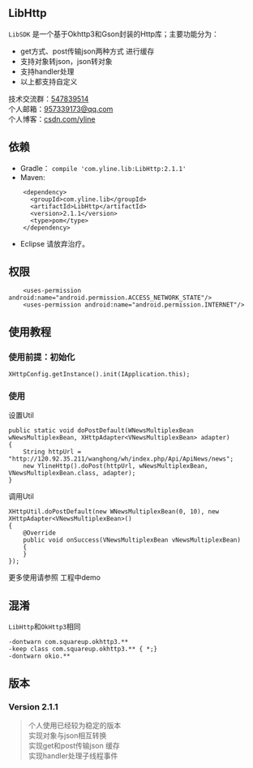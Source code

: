 ## LibHttp
`LibSDK` 是一个基于Okhttp3和Gson封装的Http库；主要功能分为：

* get方式、post传输json两种方式 进行缓存
* 支持对象转json，json转对象
* 支持handler处理
* 以上都支持自定义

技术交流群：[547839514](https://jq.qq.com/?_wv=1027&k=4B0yi1n)  
个人邮箱：[957339173@qq.com](https://jq.qq.com/?_wv=1027&k=4B0yi1n)  
个人博客：[csdn.com/yline](http://blog.csdn.net/u014803950)  

## 依赖
* Gradle：
```compile 'com.yline.lib:LibHttp:2.1.1'```
* Maven:
```
    <dependency>
      <groupId>com.yline.lib</groupId>
      <artifactId>LibHttp</artifactId>
      <version>2.1.1</version>
      <type>pom</type>
    </dependency>
```
* Eclipse 请放弃治疗。

## 权限
```
    <uses-permission android:name="android.permission.ACCESS_NETWORK_STATE"/>
    <uses-permission android:name="android.permission.INTERNET"/>
```

## 使用教程
### 使用前提：初始化
    XHttpConfig.getInstance().init(IApplication.this);

### 使用
设置Util

	public static void doPostDefault(WNewsMultiplexBean wNewsMultiplexBean, XHttpAdapter<VNewsMultiplexBean> adapter)
	{
		String httpUrl = "http://120.92.35.211/wanghong/wh/index.php/Api/ApiNews/news";
		new YlineHttp().doPost(httpUrl, wNewsMultiplexBean, VNewsMultiplexBean.class, adapter);
	}
调用Util

	XHttpUtil.doPostDefault(new WNewsMultiplexBean(0, 10), new XHttpAdapter<VNewsMultiplexBean>()
	{
		@Override
		public void onSuccess(VNewsMultiplexBean vNewsMultiplexBean)
		{
		}
	});
更多使用请参照 工程中demo

## 混淆
`LibHttp`和`OkHttp3`相同

    -dontwarn com.squareup.okhttp3.**
    -keep class com.squareup.okhttp3.** { *;}
    -dontwarn okio.**

## 版本    
### Version 2.1.1
> 个人使用已经较为稳定的版本  
> 实现对象与json相互转换    
> 实现get和post传输json 缓存   
> 实现handler处理子线程事件 




